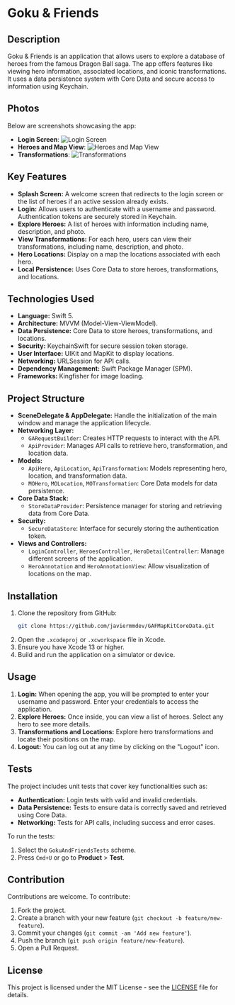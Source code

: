 # Goku & Friends

## Description
Goku & Friends is an application that allows users to explore a database of heroes from the famous Dragon Ball saga. The app offers features like viewing hero information, associated locations, and iconic transformations. It uses a data persistence system with Core Data and secure access to information using Keychain.

## Photos
Below are screenshots showcasing the app:
- **Login Screen**: ![Login Screen](https://i.imgur.com/Vnz7EX8.png)
- **Heroes and Map View**: ![Heroes and Map View](https://i.imgur.com/QTQI6Gn.png)
- **Transformations**: ![Transformations](https://i.imgur.com/GU9crlN.png)

## Key Features
- **Splash Screen:** A welcome screen that redirects to the login screen or the list of heroes if an active session already exists.
- **Login:** Allows users to authenticate with a username and password. Authentication tokens are securely stored in Keychain.
- **Explore Heroes:** A list of heroes with information including name, description, and photo.
- **View Transformations:** For each hero, users can view their transformations, including name, description, and photo.
- **Hero Locations:** Display on a map the locations associated with each hero.
- **Local Persistence:** Uses Core Data to store heroes, transformations, and locations.

## Technologies Used
- **Language:** Swift 5.
- **Architecture:** MVVM (Model-View-ViewModel).
- **Data Persistence:** Core Data to store heroes, transformations, and locations.
- **Security:** KeychainSwift for secure session token storage.
- **User Interface:** UIKit and MapKit to display locations.
- **Networking:** URLSession for API calls.
- **Dependency Management:** Swift Package Manager (SPM).
- **Frameworks:** Kingfisher for image loading.

## Project Structure

- **SceneDelegate & AppDelegate:** Handle the initialization of the main window and manage the application lifecycle.
- **Networking Layer:** 
  - `GARequestBuilder`: Creates HTTP requests to interact with the API.
  - `ApiProvider`: Manages API calls to retrieve hero, transformation, and location data.
- **Models:** 
  - `ApiHero`, `ApiLocation`, `ApiTransformation`: Models representing hero, location, and transformation data.
  - `MOHero`, `MOLocation`, `MOTransformation`: Core Data models for data persistence.
- **Core Data Stack:** 
  - `StoreDataProvider`: Persistence manager for storing and retrieving data from Core Data.
- **Security:**
  - `SecureDataStore`: Interface for securely storing the authentication token.
- **Views and Controllers:**
  - `LoginController`, `HeroesController`, `HeroDetailController`: Manage different screens of the application.
  - `HeroAnnotation` and `HeroAnnotationView`: Allow visualization of locations on the map.

## Installation
1. Clone the repository from GitHub:
   ```sh
   git clone https://github.com/javiermmdev/GAFMapKitCoreData.git
   ```
2. Open the `.xcodeproj` or `.xcworkspace` file in Xcode.
3. Ensure you have Xcode 13 or higher.
4. Build and run the application on a simulator or device.

## Usage
1. **Login:** When opening the app, you will be prompted to enter your username and password. Enter your credentials to access the application.
2. **Explore Heroes:** Once inside, you can view a list of heroes. Select any hero to see more details.
3. **Transformations and Locations:** Explore hero transformations and locate their positions on the map.
4. **Logout:** You can log out at any time by clicking on the "Logout" icon.

## Tests
The project includes unit tests that cover key functionalities such as:
- **Authentication:** Login tests with valid and invalid credentials.
- **Data Persistence:** Tests to ensure data is correctly saved and retrieved using Core Data.
- **Networking:** Tests for API calls, including success and error cases.

To run the tests:
1. Select the `GokuAndFriendsTests` scheme.
2. Press `Cmd+U` or go to **Product** > **Test**.

## Contribution
Contributions are welcome. To contribute:
1. Fork the project.
2. Create a branch with your new feature (`git checkout -b feature/new-feature`).
3. Commit your changes (`git commit -am 'Add new feature'`).
4. Push the branch (`git push origin feature/new-feature`).
5. Open a Pull Request.

## License
This project is licensed under the MIT License - see the [LICENSE](LICENSE) file for details.
